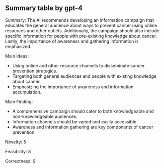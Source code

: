 ## Summary table by gpt-4
Summary: 
The AI recommends developing an information campaign that educates the general audience about ways to prevent cancer using online resources and other outlets. Additionally, the campaign should also include specific information for people with pre-existing knowledge about cancer. Lastly, the importance of awareness and gathering information is emphasized.
 
Main Ideas: 
- Using online and other resource channels to disseminate cancer prevention strategies.
- Targeting both general audiences and people with existing knowledge about cancer.
- Emphasizing the importance of awareness and information accumulation.

Main Finding: 
- A comprehensive campaign should cater to both knowledgeable and non-knowledgeable audiences.
- Information channels should be varied and easily accessible.
- Awareness and information gathering are key components of cancer prevention. 

Novelty: 5

Feasibility: 8

Correctness: 9